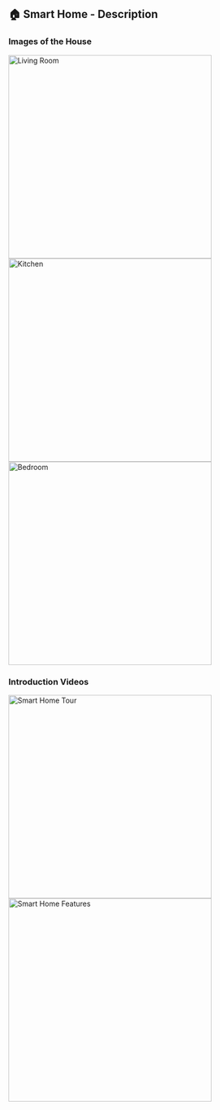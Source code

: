 <h2>🏠 Smart Home - Description</h2>

<h3>Images of the House</h3>
<img src="https://imgur.com/a/YSZXcCi" alt="Living Room" width="400" />
<img src="https://github.com/yourusername/yourrepository/blob/main/images/kitchen.jpg" alt="Kitchen" width="400" />
<img src="https://github.com/yourusername/yourrepository/blob/main/images/bedroom.jpg" alt="Bedroom" width="400" />

<h3>Introduction Videos</h3>
<a href="https://www.youtube.com/watch?v=examplevideoid1">
  <img src="https://img.youtube.com/vi/examplevideoid1/0.jpg" alt="Smart Home Tour" width="400" />
</a>
<a href="https://www.youtube.com/watch?v=examplevideoid2">
  <img src="https://img.youtube.com/vi/examplevideoid2/0.jpg" alt="Smart Home Features" width="400" />
</a>
